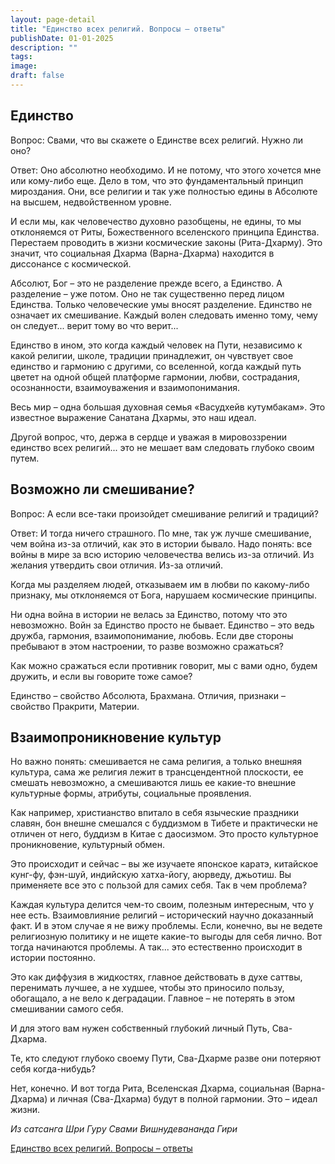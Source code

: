 ```yaml
---
layout: page-detail
title: "Единство всех религий. Вопросы – ответы"
publishDate: 01-01-2025
description: ""
tags:
image:
draft: false
---
```


## Единство

Вопрос: Свами, что вы скажете о Единстве всех религий. Нужно ли оно?

Ответ: Оно абсолютно необходимо. И не потому, что этого хочется мне или кому-либо еще. Дело в том, что это фундаментальный принцип мироздания. Они, все религии и так уже полностью едины в Абсолюте на высшем, недвойственном уровне.

И если мы, как человечество духовно разобщены, не едины, то мы отклоняемся от Риты, Божественного вселенского принципа Единства. Перестаем проводить в жизни космические законы (Рита-Дхарму). Это значит, что социальная Дхарма (Варна-Дхарма) находится в диссонансе с космической.

Абсолют, Бог – это не разделение прежде всего, а Единство. А разделение – уже потом. Оно не так существенно перед лицом Единства. Только человеческие умы вносят разделение. Единство не означает их смешивание. Каждый волен следовать именно тому, чему он следует... верит тому во что верит...

Единство в ином, это когда каждый человек на Пути, независимо к какой религии, школе, традиции принадлежит, он чувствует свое единство и гармонию с другими, со вселенной, когда каждый путь цветет на одной общей платформе гармонии, любви, сострадания, осознанности, взаимоуважения и взаимопонимания.

Весь мир – одна большая духовная семья «Васудхейв кутумбакам». Это известное выражение Санатана Дхармы, это наш идеал.

Другой вопрос, что, держа в сердце и уважая в мировоззрении единство всех религий... это не мешает вам следовать глубоко своим путем.

## Возможно ли смешивание?

Вопрос: А если все-таки произойдет смешивание религий и традиций?

Ответ: И тогда ничего страшного. По мне, так уж лучше смешивание, чем война из-за отличий, как это в истории бывало. Надо понять: все войны в мире за всю историю человечества велись из-за отличий. Из желания утвердить свои отличия. Из-за отличий. 

Когда мы разделяем людей, отказываем им в любви по какому-либо признаку, мы отклоняемся от Бога, нарушаем космические принципы.

Ни одна война в истории не велась за Единство, потому что это невозможно. Войн за Единство просто не бывает. Единство – это ведь дружба, гармония, взаимопонимание, любовь. Если две стороны пребывают в этом настроении, то разве возможно сражаться?

Как можно сражаться если противник говорит, мы с вами одно, будем дружить, и если вы говорите тоже самое?

Единство – свойство Абсолюта, Брахмана. Отличия, признаки – свойство Пракрити, Материи.

## Взаимопроникновение культур

Но важно понять: смешивается не сама религия, а только внешняя культура, сама же религия лежит в трансцендентной плоскости, ее смешать невозможно, а смешиваются лишь ее какие-то внешние культурные формы, атрибуты, социальные проявления.

Как например, христианство впитало в себя языческие праздники славян, бон внешне смешался с буддизмом в Тибете и практически не отличен от него, буддизм в Китае с даосизмом. Это просто культурное проникновение, культурный обмен.

Это происходит и сейчас – вы же изучаете японское каратэ, китайское кунг-фу, фэн-шуй, индийскую хатха-йогу, аюрведу, джьотиш. Вы применяете все это с пользой для самих себя. Так в чем проблема?

Каждая культура делится чем-то своим, полезным интересным, что у нее есть. Взаимовлияние религий – исторический научно доказанный факт. И в этом случае я не вижу проблемы. Если, конечно, вы не ведете религиозную политику и не ищете какие-то выгоды для себя лично. Вот тогда начинаются проблемы. А так... это естественно происходит в истории постоянно.

Это как диффузия в жидкостях, главное действовать в духе саттвы, перенимать лучшее, а не худшее, чтобы это приносило пользу, обогащало, а не вело к деградации. Главное – не потерять в этом смешивании самого себя.

И для этого вам нужен собственный глубокий личный Путь, Сва-Дхарма. 

Те, кто следуют глубоко своему Пути, Сва-Дхарме разве они потеряют себя когда-нибудь? 

Нет, конечно. И вот тогда Рита, Вселенская Дхарма, социальная (Варна-Дхарма) и личная (Сва-Дхарма) будут в полной гармонии. Это – идеал жизни.

_Из сатсанга Шри Гуру Свами Вишнудевананда Гири_

[Единство всех религий. Вопросы – ответы](/binaries/file/news/f%5F3129.docx)
